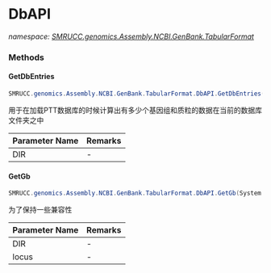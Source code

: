 ﻿# DbAPI
_namespace: [SMRUCC.genomics.Assembly.NCBI.GenBank.TabularFormat](./index.md)_





### Methods

#### GetDbEntries
```csharp
SMRUCC.genomics.Assembly.NCBI.GenBank.TabularFormat.DbAPI.GetDbEntries(System.String)
```
用于在加载PTT数据库的时候计算出有多少个基因组和质粒的数据在当前的数据库文件夹之中

|Parameter Name|Remarks|
|--------------|-------|
|DIR|-|


#### GetGb
```csharp
SMRUCC.genomics.Assembly.NCBI.GenBank.TabularFormat.DbAPI.GetGb(System.String,System.String)
```
为了保持一些兼容性

|Parameter Name|Remarks|
|--------------|-------|
|DIR|-|
|locus|-|



